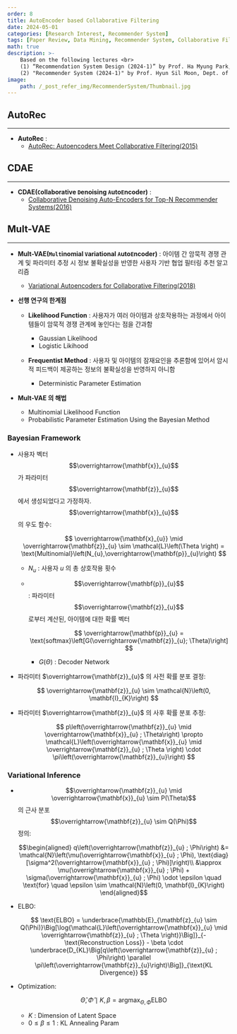 ```yaml
---
order: 8
title: AutoEncoder based Collaborative Filtering
date: 2024-05-01
categories: [Research Interest, Recommender System]
tags: [Paper Review, Data Mining, Recommender System, Collaborative Filtering, Deep Learning, Autoencoder, Bayesian]
math: true
description: >-
    Based on the following lectures <br>
    (1) “Recommendation System Design (2024-1)” by Prof. Ha Myung Park, Dept. of Artificial Intelligence. College of SW, Kookmin Univ. <br>
    (2) "Recommender System (2024-1)" by Prof. Hyun Sil Moon, Dept. of Data Science, The Grad. School, Kookmin Univ.
image:
    path: /_post_refer_img/RecommenderSystem/Thumbnail.jpg
---
```


## AutoRec
-----

- **AutoRec** : 
    - [AutoRec: Autoencoders Meet Collaborative Filtering(2015)](https://doi.org/10.1145/2740908.2742726)

## CDAE
-----

- **CDAE(`C`ollaborative `D`enoising `A`uto`E`ncoder)** :
    - [Collaborative Denoising Auto-Encoders for Top-N Recommender Systems(2016)](https://doi.org/10.1145/2835776.2835837)

## Mult-VAE
-----

- **Mult-VAE(`Mult`inomial `V`ariational `A`uto`E`ncoder)** : 아이템 간 암묵적 경쟁 관계 및 파라미터 추정 시 정보 불확실성을 반영한 사용자 기반 협업 필터링 추천 알고리즘
    - [Variational Autoencoders for Collaborative Filtering(2018)](https://doi.org/10.1145/3178876.3186150)

- **선행 연구의 한계점**
    - **Likelihood Function** : 사용자가 여러 아이템과 상호작용하는 과정에서 아이템들이 암묵적 경쟁 관계에 놓인다는 점을 간과함
        - Gaussian Likelihood
        - Logistic Likihood

    - **Frequentist Method** : 사용자 및 아이템의 잠재요인을 추론함에 있어서 암시적 피드백이 제공하는 정보의 불확실성을 반영하지 아니함
        - Deterministic Parameter Estimation

- **Mult-VAE 의 해법**
    - Multinomial Likelihood Function
    - Probabilistic Parameter Estimation Using the Bayesian Method

### Bayesian Framework

- 사용자 벡터 $$\overrightarrow{\mathbf{x}}_{u}$$ 가 파라미터 $$\overrightarrow{\mathbf{z}}_{u}$$ 에서 생성되었다고 가정하자. $$\overrightarrow{\mathbf{x}}_{u}$$ 의 우도 함수:

    $$
    \overrightarrow{\mathbf{x}_{u}} \mid \overrightarrow{\mathbf{z}}_{u} \sim \mathcal{L}\left(\Theta \right) = \text{Multinomial}\left(N_{u},\overrightarrow{\mathbf{p}}_{u}\right)
    $$

    - $N_{u}$ : 사용자 $u$ 의 총 상호작용 횟수
    - $$\overrightarrow{\mathbf{p}}_{u}$$ : 파라미터 $$\overrightarrow{\mathbf{z}}_{u}$$ 로부터 계산된, 아이템에 대한 확률 벡터

        $$
        \overrightarrow{\mathbf{p}}_{u} = \text{softmax}\left[G(\overrightarrow{\mathbf{z}}_{u}; \Theta)\right]
        $$

        - $G(\Theta)$ : Decoder Network

- 파라미터 $\overrightarrow{\mathbf{z}}_{u}$ 의 사전 확률 분포 결정:

    $$
    \overrightarrow{\mathbf{z}}_{u} \sim \mathcal{N}\left(0, \mathbf{I}_{K}\right)
    $$

- 파라미터 $\overrightarrow{\mathbf{z}}_{u}$ 의 사후 확률 분포 추정:

    $$
    p\left(\overrightarrow{\mathbf{z}}_{u} \mid \overrightarrow{\mathbf{x}}_{u} ; \Theta\right) \propto \mathcal{L}\left(\overrightarrow{\mathbf{x}}_{u} \mid \overrightarrow{\mathbf{z}}_{u} ; \Theta \right) \cdot \pi\left(\overrightarrow{\mathbf{z}}_{u}\right)
    $$

### Variational Inference

- $$\overrightarrow{\mathbf{z}}_{u} \mid \overrightarrow{\mathbf{x}}_{u} \sim P(\Theta)$$ 의 근사 분포 $$\overrightarrow{\mathbf{z}}_{u} \sim Q(\Phi)$$ 정의:

    $$\begin{aligned}
    q\left(\overrightarrow{\mathbf{z}}_{u} ; \Phi\right)
    &= \mathcal{N}\left(\mu(\overrightarrow{\mathbf{x}}_{u} ; \Phi), \text{diag}[\sigma^2(\overrightarrow{\mathbf{x}}_{u} ; \Phi)]\right)\\
    &\approx \mu(\overrightarrow{\mathbf{x}}_{u} ; \Phi) + \sigma(\overrightarrow{\mathbf{x}}_{u} ; \Phi) \odot \epsilon \quad \text{for} \quad \epsilon \sim \mathcal{N}\left(0, \mathbf{I}_{K}\right)
    \end{aligned}$$

- ELBO:

    $$
    \text{ELBO}
    = \underbrace{\mathbb{E}_{\mathbf{z}_{u} \sim Q(\Phi)}\Big[\log{\mathcal{L}\left(\overrightarrow{\mathbf{x}}_{u} \mid \overrightarrow{\mathbf{z}}_{u} ; \Theta \right)}\Big]}_{-\text{Reconstruction Loss}} - \beta \cdot \underbrace{D_{KL}\Big[q\left(\overrightarrow{\mathbf{z}}_{u} ; \Phi\right) \parallel \pi\left(\overrightarrow{\mathbf{z}}_{u}\right)\Big]}_{\text{KL Divergence}}
    $$

- Optimization:

    $$
    \hat{\Theta},\hat{\Phi} \mid K, \beta
    = \text{arg}\max_{\Theta,\Phi}{\text{ELBO}}
    $$

    - $K$ : Dimension of Latent Space
    - $0 \le \beta \le 1$ : KL Annealing Param